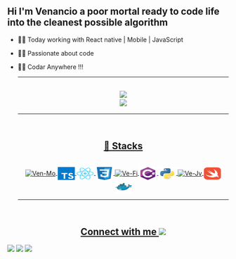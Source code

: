 ## Hi I'm Venancio a poor mortal ready to code life into the cleanest possible algorithm

- 👨‍💻 Today working with React native | Mobile | JavaScript
- 🤷‍♀️ Passionate about code
- 🙋‍♂️ Codar Anywhere !!! 

   <hr />
   <br />
  
  <div align="center">
      <a href="https://github.com/venanciokranvoski">
      <img height="180em" src="https://github-readme-stats.vercel.app/api?username=venanciokranvoski&show_icons=true&theme=chartreuse-dark&include_all_commits=true&count_private=true"/><br />
      <img height="180em" src="https://github-readme-stats.vercel.app/api/top-langs/?username=venanciokranvoski&layout=compact&langs_count=7&theme=chartreuse-dark"/>
        
       
        
   <hr />
   <br />
      

  ## 📕 Stacks  
  <div style="display: block"><br>
  <img align="center" alt="Ven-Mo" height="30" width="40" src="https://cdn.jsdelivr.net/gh/devicons/devicon/icons/android/android-original-wordmark.svg">
  <img align="center" alt="Ve-Ts" height="30" width="40" src="https://raw.githubusercontent.com/devicons/devicon/master/icons/typescript/typescript-plain.svg">
  <img align="center" alt="Ve-React" height="30" width="40" src="https://raw.githubusercontent.com/devicons/devicon/master/icons/react/react-original.svg">
  <img align="center" alt="Ve-CSS" height="30" width="40" src="https://raw.githubusercontent.com/devicons/devicon/master/icons/css3/css3-original.svg">
  <img align="center" alt="Ve-Fi" height="30" width="40"  src="https://cdn.jsdelivr.net/gh/devicons/devicon/icons/firebase/firebase-plain-wordmark.svg" >
  <img align="center" alt="Ve-Csharp" height="30" width="40" src="https://raw.githubusercontent.com/devicons/devicon/master/icons/csharp/csharp-original.svg">
  <img align="center" alt="Ve-Python" height="30" width="40" src="https://raw.githubusercontent.com/devicons/devicon/master/icons/python/python-original.svg">
  <img align="center" alt="Ve-Jv" height="30" width="40" src="https://img.icons8.com/color/48/000000/java-coffee-cup-logo--v1.png"/>
  <img align="center" alt="Ve-Swift" height="30" width="40" src="https://raw.githubusercontent.com/devicons/devicon/master/icons/swift/swift-original.svg"/>
  <img align="center" alt="Ve-Docker" height="30" width="40" src="https://raw.githubusercontent.com/devicons/devicon/master/icons/docker/docker-original.svg"/>
    
   <hr />
   <br />
    
    ## Connect with me <img src="https://media.giphy.com/media/LnQjpWaON8nhr21vNW/giphy.gif" width="60">  
<div> 
  <a href = "gmail-venancioaugusto777@gmail.com"><img src="https://img.shields.io/badge/-Gmail-%23333?style=for-the-badge&logo=gmail&logoColor=white" target="_blank"></a>
  <a href="https://www.linkedin.com/in/venancio-dumas-87678213a/" target="_blank"><img src="https://img.shields.io/badge/-LinkedIn-%230077B5?style=for-the-badge&logo=linkedin&logoColor=white" target="_blank"></a> 
     <a href="https://api.whatsapp.com/send?phone=5511963501236" target="_blank"><img src="https://img.shields.io/badge/WhatsApp-25D366?style=for-the-badge&logo=whatsapp&logoColor=white" target="_blank"></a> 
  
 
 </div>

